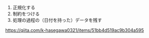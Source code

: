 1. 正規化する
2. 制約をつける
3. 処理の過程の（日付を持った）データを残す

https://qiita.com/k-hasegawa0321/items/51bb4d519ac9b304a595
